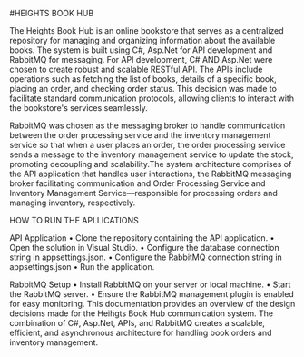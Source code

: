 #HEIGHTS BOOK HUB

The Heights Book Hub is an online bookstore that serves as a centralized repository for managing and organizing information about the available books.
The system is built using C#, Asp.Net for API development and RabbitMQ for messaging. For API development, C# AND Asp.Net were chosen to create robust and scalable RESTful API. The APIs include operations such as fetching the list of books, details of a specific book, placing an order, and checking order status. This decision was made to facilitate standard communication protocols, allowing clients to interact with the bookstore's services seamlessly.

RabbitMQ was chosen as the messaging broker to handle communication between the order processing service and the inventory management service so that when a user places an order, the order processing service sends a message to the inventory management service to update the stock, promoting decoupling and scalability.The system architecture comprises of the API application that handles user interactions, the RabbitMQ messaging broker facilitating communication and Order Processing Service and Inventory Management Service—responsible for processing orders and managing inventory, respectively.

HOW TO RUN THE APLLICATIONS

API Application
•	Clone the repository containing the API application.
•	Open the solution in Visual Studio.
•	Configure the database connection string in appsettings.json.
•	Configure the RabbitMQ connection string in appsettings.json
•	Run the application.

RabbitMQ Setup
•	Install RabbitMQ on your server or local machine.
•	Start the RabbitMQ server.
•	Ensure the RabbitMQ management plugin is enabled for easy monitoring.
This documentation provides an overview of the design decisions made for the Heihgts Book Hub communication system. The combination of C#, Asp.Net, APIs, and RabbitMQ creates a scalable, efficient, and asynchronous architecture for handling book orders and inventory management.
